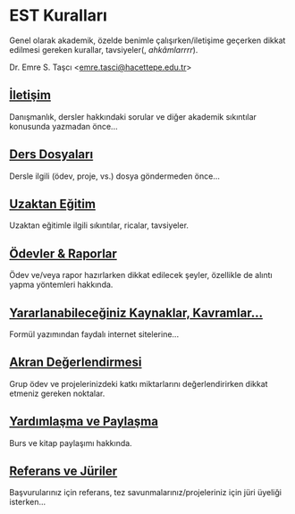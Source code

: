 # EST Kuralları
Genel olarak akademik, özelde benimle çalışırken/iletişime geçerken dikkat edilmesi gereken kurallar, tavsiyeler(, _ahkâmlarrrr_).

Dr. Emre S. Taşcı <[emre.tasci@hacettepe.edu.tr](mailto:emre.tasci@hacettepe.edu.tr)>
## [İletişim](iletisim.md)
Danışmanlık, dersler hakkındaki sorular ve diğer akademik sıkıntılar konusunda yazmadan önce...
## [Ders Dosyaları](dosyalar.md)
Dersle ilgili (ödev, proje, vs.) dosya göndermeden önce...

## [Uzaktan Eğitim](uzaktan_egitim.md)
Uzaktan eğitimle ilgili sıkıntılar, ricalar, tavsiyeler.

## [Ödevler & Raporlar](odevler_raporlar.md)
Ödev ve/veya rapor hazırlarken dikkat edilecek şeyler, özellikle de alıntı yapma yöntemleri hakkında.
## [Yararlanabileceğiniz Kaynaklar, Kavramlar...](kaynaklar_kavramlar.md)
Formül yazımından faydalı internet sitelerine...

## [Akran Değerlendirmesi](akran_degerlendirmesi.md)
Grup ödev ve projelerinizdeki katkı miktarlarını değerlendirirken dikkat etmeniz gereken noktalar.

## [Yardımlaşma ve Paylaşma](yardimlasma_paylasma.md)
Burs ve kitap paylaşımı hakkında.

## [Referans ve Jüriler](refjuri.md)
Başvurularınız için referans, tez savunmalarınız/projeleriniz için jüri üyeliği isterken...
